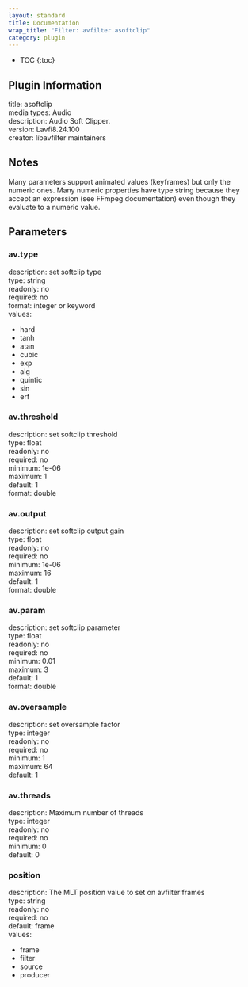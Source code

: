 ```yaml
---
layout: standard
title: Documentation
wrap_title: "Filter: avfilter.asoftclip"
category: plugin
---
```

* TOC
{:toc}

## Plugin Information

title: asoftclip  
media types:
Audio  
description: Audio Soft Clipper.  
version: Lavfi8.24.100  
creator: libavfilter maintainers  

## Notes

Many parameters support animated values (keyframes) but only the numeric ones. Many numeric properties have type string because they accept an expression (see FFmpeg documentation) even though they evaluate to a numeric value.

## Parameters

### av.type

  
description:
set softclip type  
type: string  
readonly: no  
required: no  
format: integer or keyword  
values:  

* hard
* tanh
* atan
* cubic
* exp
* alg
* quintic
* sin
* erf

### av.threshold

  
description:
set softclip threshold  
type: float  
readonly: no  
required: no  
minimum: 1e-06  
maximum: 1  
default: 1  
format: double  

### av.output

  
description:
set softclip output gain  
type: float  
readonly: no  
required: no  
minimum: 1e-06  
maximum: 16  
default: 1  
format: double  

### av.param

  
description:
set softclip parameter  
type: float  
readonly: no  
required: no  
minimum: 0.01  
maximum: 3  
default: 1  
format: double  

### av.oversample

  
description:
set oversample factor  
type: integer  
readonly: no  
required: no  
minimum: 1  
maximum: 64  
default: 1  

### av.threads

  
description:
Maximum number of threads  
type: integer  
readonly: no  
required: no  
minimum: 0  
default: 0  

### position

  
description:
The MLT position value to set on avfilter frames  
type: string  
readonly: no  
required: no  
default: frame  
values:  

* frame
* filter
* source
* producer

